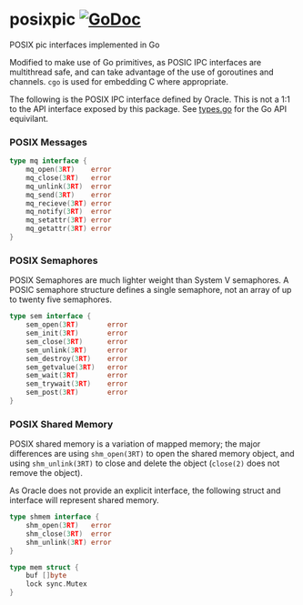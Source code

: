 # posixpic [![GoDoc](https://godoc.org/github.com/aleccunningham/posixipc?status.svg)](https://godoc.org/github.com/aleccunningham/posixipc)

POSIX pic interfaces implemented in Go

Modified to make use of Go primitives, as POSIC IPC interfaces are multithread safe, and can take advantage of the use of goroutines and channels. `cgo` is used for embedding C where appropriate.

The following is the POSIX IPC interface defined by Oracle. This is not a 1:1 to the API interface exposed by this package. See [types.go](https://github.com/aleccunningham/posixipc/blob/master/types.go) for the Go API equivilant.

### POSIX Messages
```Go
type mq interface {
    mq_open(3RT)    error
    mq_close(3RT)   error
    mq_unlink(3RT)  error
    mq_send(3RT)    error
    mq_recieve(3RT) error
    mq_notify(3RT)  error
    mq_setattr(3RT) error
    mq_getattr(3RT) error
}
```

### POSIX Semaphores
POSIX Semaphores are much lighter weight than System V semaphores. A POSIC semaphore structure defines a single semaphore, not an array of up to twenty five semaphores.
```Go
type sem interface {
    sem_open(3RT)       error
    sem_init(3RT)       error
    sem_close(3RT)      error
    sem_unlink(3RT)     error
    sem_destroy(3RT)    error
    sem_getvalue(3RT)   error
    sem_wait(3RT)       error
    sem_trywait(3RT)    error
    sem_post(3RT)       error
}
```

### POSIX Shared Memory
POSIX shared memory is a variation of mapped memory; the major differences are using `shm_open(3RT)` to open the shared memory object, and using `shm_unlink(3RT)` to close and delete the object (`close(2)` does not remove the object). 

As Oracle does not provide an explicit interface, the following struct and interface will represent shared memory.
```Go
type shmem interface {
    shm_open(3RT)   error
    shm_close(3RT)  error
    shm_unlink(3RT) error
}

type mem struct {
    buf []byte
    lock sync.Mutex
}
```
